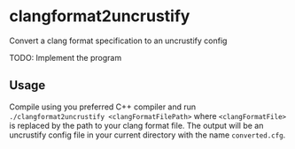 clangformat2uncrustify
======================

Convert a clang format specification to an uncrustify config 

TODO: Implement the program

## Usage

Compile using you preferred C++ compiler and run `./clangformat2uncrustify <clangFormatFilePath>` where `<clangFormatFile>` is replaced by the path to your clang format file. The output will be an uncrustify config file in your current directory with the name `converted.cfg`.
